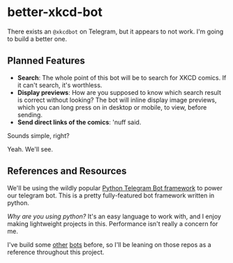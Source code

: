 # better-xkcd-bot

There exists an `@xkcdbot` on Telegram, but it appears to not work. I'm going to build a better one.

## Planned Features

 * **Search**: The whole point of this bot will be to search for XKCD comics. If it can't search, it's worthless.
 * **Display previews**: How are you supposed to know which search result is correct without looking? The bot will inline display image previews, which you can long press on in desktop or mobile, to view, before sending.
 * **Send direct links of the comics**: 'nuff said.

Sounds simple, right?

Yeah. We'll see.

## References and Resources

We'll be using the wildly popular [Python Telegram Bot framework](https://github.com/python-telegram-bot/python-telegram-bot) to power our telegram bot. This is a pretty fully-featured bot framework written in python.

*Why are you using python?* It's an easy language to work with, and I enjoy making lightweight projects in this. Performance isn't really a concern for me.

I've build some [other](https://github.com/bocajnotnef/telegram-sequence-bot) [bots](https://github.com/bocajnotnef/microcontrollers/tree/master/canary) before, so I'll be leaning on those repos as a reference throughout this project.